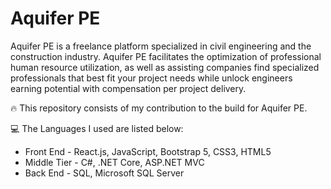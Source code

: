# Aquifer PE
Aquifer PE is a freelance platform specialized in civil engineering and the construction industry. Aquifer PE facilitates the optimization of professional human resource utilization, as well as assisting companies find specialized professionals that best fit your project needs while unlock engineers earning potential with compensation per project delivery.

:fire: This repository consists of my contribution to the build for Aquifer PE.


:computer: The Languages I used are listed below:
* Front End - React.js, JavaScript, Bootstrap 5, CSS3, HTML5
* Middle Tier - C#, .NET Core, ASP.NET MVC
* Back End - SQL, Microsoft SQL Server
